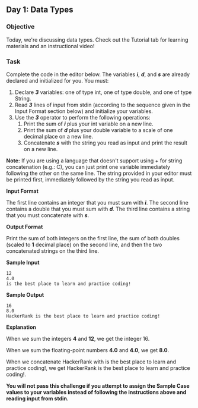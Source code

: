 ## Day 1: Data Types
### Objective
Today, we're discussing data types. Check out the Tutorial tab for learning materials and an instructional video!

### Task
Complete the code in the editor below. The variables **_i_**, **_d_**, and **_s_** are already declared and initialized for you. You must:

1. Declare **_3_** variables: one of type int, one of type double, and one of type String.
2. Read **_3_** lines of input from stdin (according to the sequence given in the Input Format section below) and initialize your variables.
3. Use the **_3_** operator to perform the following operations:
    1. Print the sum of **_i_** plus your int variable on a new line.
    2. Print the sum of **_d_** plus your double variable to a scale of one decimal place on a new line.
    3. Concatenate **_s_** with the string you read as input and print the result on a new line.

**Note:** If you are using a language that doesn't support using + for string concatenation (e.g.: C), you can just print one variable immediately following the other on the same line. The string provided in your editor must be printed first, immediately followed by the string you read as input.

**Input Format**

The first line contains an integer that you must sum with **_i_**.
The second line contains a double that you must sum with **_d_**.
The third line contains a string that you must concatenate with **_s_**.

**Output Format**

Print the sum of both integers on the first line, the sum of both doubles (scaled to **1** decimal place) on the second line, and then the two concatenated strings on the third line.

**Sample Input**

    12
    4.0 
    is the best place to learn and practice coding! 
**Sample Output**

    16 
    8.0
    HackerRank is the best place to learn and practice coding!  
**Explanation**

When we sum the integers **4** and **12**, we get the integer 16.

When we sum the floating-point numbers **4.0** and **4.0**, we get **8.0**.

When we concatenate HackerRank with is the best place to learn and practice coding!, we get HackerRank is the best place to learn and practice coding!.


**You will not pass this challenge if you attempt to assign the Sample Case values to your variables instead of following the instructions above and reading input from stdin.**
